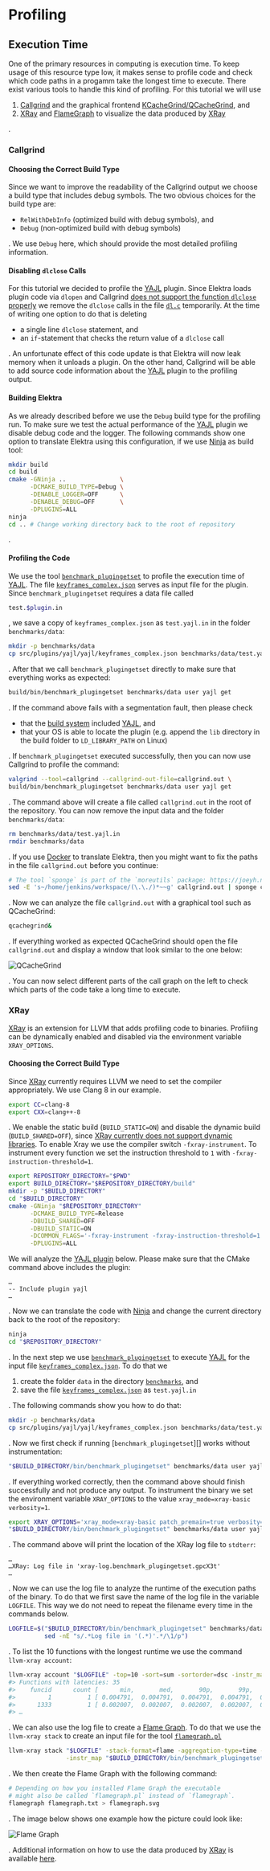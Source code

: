 # Profiling

## Execution Time

One of the primary resources in computing is execution time. To keep usage of this resource type low, it makes sense to profile code and check which code paths in a progamm take the longest time to execute. There exist various tools to handle this kind of profiling. For this tutorial we will use

1. [Callgrind](http://valgrind.org/docs/manual/cl-manual.html) and the graphical frontend [KCacheGrind/QCacheGrind](https://kcachegrind.github.io/html/Home.html), and
2. [XRay][] and [FlameGraph][] to visualize the data produced by [XRay][]

.

[xray]: https://llvm.org/docs/XRay.html
[flamegraph]: https://github.com/brendangregg/FlameGraph

### Callgrind

#### Choosing the Correct Build Type

Since we want to improve the readability of the Callgrind output we choose a build type that includes debug symbols. The two obvious choices for the build type are:

- `RelWithDebInfo` (optimized build with debug symbols), and
- `Debug` (non-optimized build with debug symbols)

. We use `Debug` here, which should provide the most detailed profiling information.

#### Disabling `dlclose` Calls

For this tutorial we decided to profile the [YAJL][] plugin. Since Elektra loads plugin code via `dlopen` and Callgrind [does not support the function `dlclose` properly](https://stackoverflow.com/questions/16719395) we remove the `dlclose` calls in the file [`dl.c`](../../src/libs/loader/dl.c) temporarily. At the time of writing one option to do that is deleting

- a single line `dlclose` statement, and
- an `if`-statement that checks the return value of a `dlclose` call

. An unfortunate effect of this code update is that Elektra will now leak memory when it unloads a plugin. On the other hand, Callgrind will be able to add source code information about the [YAJL][] plugin to the profiling output.

[yajl]: ../../src/plugins/yajl/README.md

#### Building Elektra

As we already described before we use the `Debug` build type for the profiling run. To make sure we test the actual performance of the [YAJL][] plugin we disable debug code and the logger. The following commands show one option to translate Elektra using this configuration, if we use [Ninja](https://ninja-build.org) as build tool:

```sh
mkdir build
cd build
cmake -GNinja ..               \
      -DCMAKE_BUILD_TYPE=Debug \
      -DENABLE_LOGGER=OFF      \
      -DENABLE_DEBUG=OFF       \
      -DPLUGINS=ALL
ninja
cd .. # Change working directory back to the root of repository
```

.

#### Profiling the Code

We use the tool [`benchmark_plugingetset`](../../benchmarks/README.md) to profile the execution time of [YAJL][]. The file [`keyframes_complex.json`](../../src/plugins/yajl/yajl/keyframes_complex.json) serves as input file for the plugin. Since `benchmark_plugingetset` requires a data file called

```sh
test.$plugin.in
```

, we save a copy of `keyframes_complex.json` as `test.yajl.in` in the folder `benchmarks/data`:

```sh
mkdir -p benchmarks/data
cp src/plugins/yajl/yajl/keyframes_complex.json benchmarks/data/test.yajl.in
```

. After that we call `benchmark_plugingetset` directly to make sure that everything works as expected:

```sh
build/bin/benchmark_plugingetset benchmarks/data user yajl get
```

. If the command above fails with a segmentation fault, then please check

- that the [build system](../COMPILE.md) included [YAJL][], and
- that your OS is able to locate the plugin (e.g. append the `lib` directory in the build folder to `LD_LIBRARY_PATH` on Linux)

. If `benchmark_plugingetset` executed successfully, then you can now use Callgrind to profile the command:

```sh
valgrind --tool=callgrind --callgrind-out-file=callgrind.out \
build/bin/benchmark_plugingetset benchmarks/data user yajl get
```

. The command above will create a file called `callgrind.out` in the root of the repository. You can now remove the input data and the folder `benchmarks/data`:

```sh
rm benchmarks/data/test.yajl.in
rmdir benchmarks/data
```

. If you use [Docker](../../scripts/docker/README.md) to translate Elektra, then you might want to fix the paths in the file `callgrind.out` before you continue:

```sh
# The tool `sponge` is part of the `moreutils` package: https://joeyh.name/code/moreutils
sed -E 's~/home/jenkins/workspace/(\.\./)*~~g' callgrind.out | sponge callgrind.out
```

. Now we can analyze the file `callgrind.out` with a graphical tool such as QCacheGrind:

```sh
qcachegrind&
```

. If everything worked as expected QCacheGrind should open the file `callgrind.out` and display a window that look similar to the one below:

![QCacheGrind](../images/qcachegrind.png)

. You can now select different parts of the call graph on the left to check which parts of the code take a long time to execute.

### XRay

[XRay][] is an extension for LLVM that adds profiling code to binaries. Profiling can be dynamically enabled and disabled via the environment variable `XRAY_OPTIONS`.

#### Choosing the Correct Build Type

Since [XRay][] currently requires LLVM we need to set the compiler appropriately. We use Clang 8 in our example.

```sh
export CC=clang-8
export CXX=clang++-8
```

. We enable the static build (`BUILD_STATIC=ON`) and disable the dynamic build (`BUILD_SHARED=OFF`), since [XRay currently does not support dynamic libraries](http://clang-developers.42468.n3.nabble.com/Xray-with-shared-libraries-td4061859.html). To enable Xray we use the compiler switch `-fxray-instrument`. To instrument every function we set the instruction threshold to `1` with `-fxray-instruction-threshold=1`.

```sh
export REPOSITORY_DIRECTORY="$PWD"
export BUILD_DIRECTORY="$REPOSITORY_DIRECTORY/build"
mkdir -p "$BUILD_DIRECTORY"
cd "$BUILD_DIRECTORY"
cmake -GNinja "$REPOSITORY_DIRECTORY"                                   \
      -DCMAKE_BUILD_TYPE=Release                                        \
      -DBUILD_SHARED=OFF                                                \
      -DBUILD_STATIC=ON                                                 \
      -DCOMMON_FLAGS='-fxray-instrument -fxray-instruction-threshold=1' \
      -DPLUGINS=ALL
```

We will analyze the [YAJL plugin][yajl] below. Please make sure that the CMake command above includes the plugin:

```
…
-- Include plugin yajl
…
```

. Now we can translate the code with [Ninja](https://ninja-build.org) and change the current directory back to the root of the repository:

```sh
ninja
cd "$REPOSITORY_DIRECTORY"
```

. In the next step we use [`benchmark_plugingetset`](../../benchmarks/README.md) to execute [YAJL][] for the input file [`keyframes_complex.json`]. To do that we

1. create the folder `data` in the directory [`benchmarks`](../../benchmarks), and
2. save the file [`keyframes_complex.json`][] as `test.yajl.in`

. The following commands show you how to do that:

```sh
mkdir -p benchmarks/data
cp src/plugins/yajl/yajl/keyframes_complex.json benchmarks/data/test.yajl.in
```

. Now we first check if running [`benchmark_plugingetset`][] works without instrumentation:

```sh
"$BUILD_DIRECTORY/bin/benchmark_plugingetset" benchmarks/data user yajl get
```

. If everything worked correctly, then the command above should finish successfully and not produce any output. To instrument the binary we set the environment variable `XRAY_OPTIONS` to the value `xray_mode=xray-basic verbosity=1`.

```sh
export XRAY_OPTIONS='xray_mode=xray-basic patch_premain=true verbosity=1'
"$BUILD_DIRECTORY/bin/benchmark_plugingetset" benchmarks/data user yajl get
```

. The command above will print the location of the XRay log file to `stdterr`:

```
…
…XRay: Log file in 'xray-log.benchmark_plugingetset.gpcX3t'
…
```

. Now we can use the log file to analyze the runtime of the execution paths of the binary. To do that we first save the name of the log file in the variable `LOGFILE`. This way we do not need to repeat the filename every time in the commands below.

```sh
LOGFILE=$("$BUILD_DIRECTORY/bin/benchmark_plugingetset" benchmarks/data user yajl get 2>&1 |
          sed -nE "s/.*Log file in '(.*)'.*/\1/p")
```

. To list the 10 functions with the longest runtime we use the command `llvm-xray account`:

```sh
llvm-xray account "$LOGFILE" -top=10 -sort=sum -sortorder=dsc -instr_map "$BUILD_DIRECTORY/bin/benchmark_plugingetset"
#> Functions with latencies: 35
#>    funcid      count [      min,       med,       90p,       99p,       max]       sum  function
#>         1          1 [ 0.004791,  0.004791,  0.004791,  0.004791,  0.004791]  0.004791  <invalid>:0:0: main
#>      1333          1 [ 0.002007,  0.002007,  0.002007,  0.002007,  0.002007]  0.002007  <invalid>:0:0: elektraYajlGet
#> …
```

. We can also use the log file to create a [Flame Graph](http://www.brendangregg.com/flamegraphs.html). To do that we use the `llvm-xray stack` to create an input file for the tool [`flamegraph.pl`][flamegraph]

```sh
llvm-xray stack "$LOGFILE" -stack-format=flame -aggregation-type=time -all-stacks \
                -instr_map "$BUILD_DIRECTORY/bin/benchmark_plugingetset" > flamegraph.txt
```

. We then create the Flame Graph with the following command:

```sh
# Depending on how you installed Flame Graph the executable
# might also be called `flamegraph.pl` instead of `flamegraph`.
flamegraph flamegraph.txt > flamegraph.svg
```

. The image below shows one example how the picture could look like:

![Flame Graph](../images/flamegraph.svg)

. Additional information on how to use the data produced by [XRay][] is available [here](https://llvm.org/docs/XRayExample.html).

[`keyframes_complex.json`]: ../../src/plugins/yajl/yajl/keyframes_complex.json
